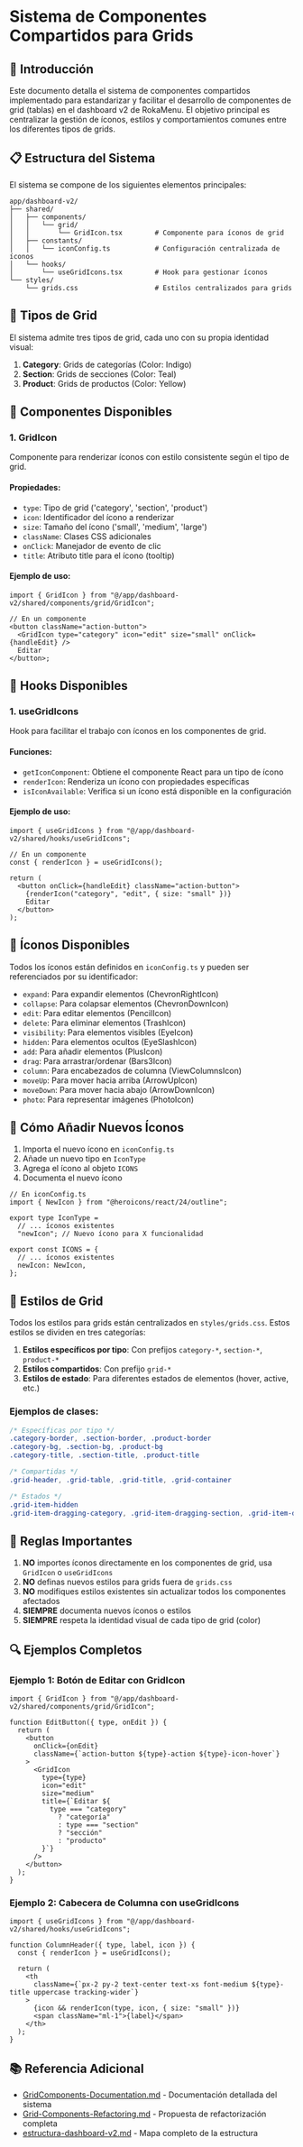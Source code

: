 # Sistema de Componentes Compartidos para Grids

## 🚀 Introducción

Este documento detalla el sistema de componentes compartidos implementado para estandarizar y facilitar el desarrollo de componentes de grid (tablas) en el dashboard v2 de RokaMenu. El objetivo principal es centralizar la gestión de íconos, estilos y comportamientos comunes entre los diferentes tipos de grids.

## 📋 Estructura del Sistema

El sistema se compone de los siguientes elementos principales:

```
app/dashboard-v2/
├── shared/
│   ├── components/
│   │   └── grid/
│   │       └── GridIcon.tsx        # Componente para íconos de grid
│   ├── constants/
│   │   └── iconConfig.ts           # Configuración centralizada de íconos
│   └── hooks/
│       └── useGridIcons.tsx        # Hook para gestionar íconos
└── styles/
    └── grids.css                   # Estilos centralizados para grids
```

## 🎨 Tipos de Grid

El sistema admite tres tipos de grid, cada uno con su propia identidad visual:

1. **Category**: Grids de categorías (Color: Indigo)
2. **Section**: Grids de secciones (Color: Teal)
3. **Product**: Grids de productos (Color: Yellow)

## 🧩 Componentes Disponibles

### 1. GridIcon

Componente para renderizar íconos con estilo consistente según el tipo de grid.

#### Propiedades:

- `type`: Tipo de grid ('category', 'section', 'product')
- `icon`: Identificador del ícono a renderizar
- `size`: Tamaño del ícono ('small', 'medium', 'large')
- `className`: Clases CSS adicionales
- `onClick`: Manejador de evento de clic
- `title`: Atributo title para el ícono (tooltip)

#### Ejemplo de uso:

```tsx
import { GridIcon } from "@/app/dashboard-v2/shared/components/grid/GridIcon";

// En un componente
<button className="action-button">
  <GridIcon type="category" icon="edit" size="small" onClick={handleEdit} />
  Editar
</button>;
```

## 🎣 Hooks Disponibles

### 1. useGridIcons

Hook para facilitar el trabajo con íconos en los componentes de grid.

#### Funciones:

- `getIconComponent`: Obtiene el componente React para un tipo de ícono
- `renderIcon`: Renderiza un ícono con propiedades específicas
- `isIconAvailable`: Verifica si un ícono está disponible en la configuración

#### Ejemplo de uso:

```tsx
import { useGridIcons } from "@/app/dashboard-v2/shared/hooks/useGridIcons";

// En un componente
const { renderIcon } = useGridIcons();

return (
  <button onClick={handleEdit} className="action-button">
    {renderIcon("category", "edit", { size: "small" })}
    Editar
  </button>
);
```

## 🔄 Íconos Disponibles

Todos los íconos están definidos en `iconConfig.ts` y pueden ser referenciados por su identificador:

- `expand`: Para expandir elementos (ChevronRightIcon)
- `collapse`: Para colapsar elementos (ChevronDownIcon)
- `edit`: Para editar elementos (PencilIcon)
- `delete`: Para eliminar elementos (TrashIcon)
- `visibility`: Para elementos visibles (EyeIcon)
- `hidden`: Para elementos ocultos (EyeSlashIcon)
- `add`: Para añadir elementos (PlusIcon)
- `drag`: Para arrastrar/ordenar (Bars3Icon)
- `column`: Para encabezados de columna (ViewColumnsIcon)
- `moveUp`: Para mover hacia arriba (ArrowUpIcon)
- `moveDown`: Para mover hacia abajo (ArrowDownIcon)
- `photo`: Para representar imágenes (PhotoIcon)

## 📝 Cómo Añadir Nuevos Íconos

1. Importa el nuevo ícono en `iconConfig.ts`
2. Añade un nuevo tipo en `IconType`
3. Agrega el ícono al objeto `ICONS`
4. Documenta el nuevo ícono

```tsx
// En iconConfig.ts
import { NewIcon } from "@heroicons/react/24/outline";

export type IconType =
  // ... íconos existentes
  "newIcon"; // Nuevo ícono para X funcionalidad

export const ICONS = {
  // ... íconos existentes
  newIcon: NewIcon,
};
```

## 🌈 Estilos de Grid

Todos los estilos para grids están centralizados en `styles/grids.css`. Estos estilos se dividen en tres categorías:

1. **Estilos específicos por tipo**: Con prefijos `category-*`, `section-*`, `product-*`
2. **Estilos compartidos**: Con prefijo `grid-*`
3. **Estilos de estado**: Para diferentes estados de elementos (hover, active, etc.)

### Ejemplos de clases:

```css
/* Específicas por tipo */
.category-border, .section-border, .product-border
.category-bg, .section-bg, .product-bg
.category-title, .section-title, .product-title

/* Compartidas */
.grid-header, .grid-table, .grid-title, .grid-container

/* Estados */
.grid-item-hidden
.grid-item-dragging-category, .grid-item-dragging-section, .grid-item-dragging-product;
```

## 🚫 Reglas Importantes

1. **NO** importes íconos directamente en los componentes de grid, usa `GridIcon` o `useGridIcons`
2. **NO** definas nuevos estilos para grids fuera de `grids.css`
3. **NO** modifiques estilos existentes sin actualizar todos los componentes afectados
4. **SIEMPRE** documenta nuevos íconos o estilos
5. **SIEMPRE** respeta la identidad visual de cada tipo de grid (color)

## 🔍 Ejemplos Completos

### Ejemplo 1: Botón de Editar con GridIcon

```tsx
import { GridIcon } from "@/app/dashboard-v2/shared/components/grid/GridIcon";

function EditButton({ type, onEdit }) {
  return (
    <button
      onClick={onEdit}
      className={`action-button ${type}-action ${type}-icon-hover`}
    >
      <GridIcon
        type={type}
        icon="edit"
        size="medium"
        title={`Editar ${
          type === "category"
            ? "categoría"
            : type === "section"
            ? "sección"
            : "producto"
        }`}
      />
    </button>
  );
}
```

### Ejemplo 2: Cabecera de Columna con useGridIcons

```tsx
import { useGridIcons } from "@/app/dashboard-v2/shared/hooks/useGridIcons";

function ColumnHeader({ type, label, icon }) {
  const { renderIcon } = useGridIcons();

  return (
    <th
      className={`px-2 py-2 text-center text-xs font-medium ${type}-title uppercase tracking-wider`}
    >
      {icon && renderIcon(type, icon, { size: "small" })}
      <span className="ml-1">{label}</span>
    </th>
  );
}
```

## 📚 Referencia Adicional

- [GridComponents-Documentation.md](./GridComponents-Documentation.md) - Documentación detallada del sistema
- [Grid-Components-Refactoring.md](./Grid-Components-Refactoring.md) - Propuesta de refactorización completa
- [estructura-dashboard-v2.md](./estructura-dashboard-v2.md) - Mapa completo de la estructura
